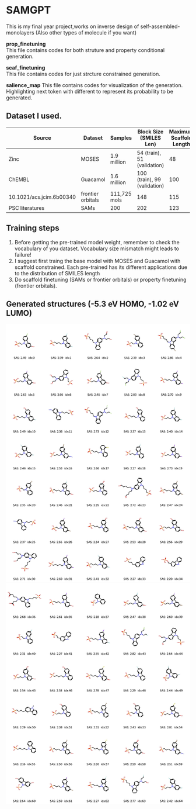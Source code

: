 # SAMGPT

This is my final year project,works on inverse design of self-assembled-monolayers (Also other types of molecule if you want)

**prop_finetuning**\
This file contains codes for both struture and property conditional generation.

**scaf_finetuning**\
This file contains codes for just strcture constrained generation.

**salience_map**
This file contains codes for visualization of the generation. Highlighting next token with different to represent its probability to be generated.


## Dataset I used.

| Source                        | Dataset             | Samples          | Block Size (SMILES Len)         | Maximum Scaffold Length |
|-------------------------------|---------------------|------------------|---------------------------------|---------------------------|
| Zinc                          |       MOSES         | 1.9 million      | 54 (train), 51 (validation)      | 48                          |
| ChEMBL                        |      Guacamol       | 1.6 million      | 100 (train), 99 (validation)     | 100                       |
| 10.1021/acs.jcim.6b00340      | frontier orbitals   | 111,725 mols     | 148                              | 115                      |
| PSC literatures               | SAMs                | 200              | 202                              | 123                       |


## Training steps
1. Before getting the pre-trained model weight, remember to check the vocabulary of you dataset. Vocabulary size mismatch might leads to failure!
2. I suggest first traing the base model with MOSES and Guacamol with scaffold constrained. Each pre-trained has its different applications due to the distribution of SMILES length
3. Do scaffold finetuning (SAMs or frontier orbitals) or property finetuning (frontier orbitals).

## Generated structures (-5.3 eV HOMO, -1.02 eV LUMO)
![SAM Candidates](<SAM candidates/candidates.jpg>)
![SAM Candidates](<SAM candidates/candidates2.jpg>)
